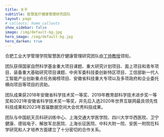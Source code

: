 ```yaml
---
title: 关于
subtitle: 智慧医疗健康管理研究团队
layout: page
# callouts: home_callouts
show_sidebar: false
image: /img/default-bg.jpg
hero_image: /img/default-bg.jpg
hero_darken: true
---
```


合肥工业大学管理学院智慧医疗健康管理研究团队由[丁帅教授](http://faculty.hfut.edu.cn/~uUFn2m/zh_CN/index.htm)领衔。

团队获得国家自然科学基金重大项目课题、重大研究计划项目、面上项目和青年项目、装备重大基础研究项目课题、中央军委科技委创新特区项目、工信部新一代人工智能产业创新重点任务揭榜项目、安徽省科技重大专项以及多项政府和企业委托横向项目等项目的资助。

团队成果获2018年安徽省科学技术奖一等奖、2019年教育部科学技术进步奖一等奖和2021年安徽省科学技术奖一等奖，并先后入选2020年世界互联网最具领先性科技成果和2023年首届数据空间大会优秀科技成果。

团队与中国航天员科研训练中心、上海交通大学医学院、四川大学华西医院、卫宁健康、德铭电子、解放军总医院、上海长征医院、中科大附一院、安医一附院在科学研究和人才培养方面建立了十分密切的合作关系。